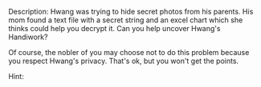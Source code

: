Description:
Hwang was trying to hide secret photos from his parents. His mom found a text file with a secret string and an excel chart which she thinks could help you decrypt it. Can you help uncover Hwang's Handiwork?

Of course, the nobler of you may choose not to do this problem because you respect Hwang's privacy. That's ok, but you won't get the points.

Hint:
